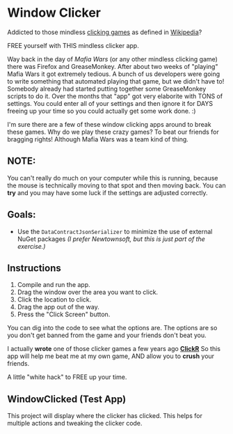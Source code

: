 # Window Clicker

Addicted to those mindless [clicking games](https://www.crazygames.com/game/clicker-heroes) as defined in [Wikipedia](https://en.wikipedia.org/wiki/Incremental_game)?

FREE yourself with THIS mindless clicker app.

Way back in the day of *Mafia Wars* (or any other mindless clicking game) there was Firefox and GreaseMonkey.
After about two weeks of "playing" Mafia Wars it got extremely tedious.
A bunch of us developers were going to write something that automated playing that game, but we didn't have to!
Somebody already had started putting together some GreaseMonkey scripts to do it.
Over the months that "app" got very elaborite with TONS of settings.
You could enter all of your settings and then ignore it for DAYS freeing up your time so you could actually get some work done. :)

I'm sure there are a few of these window clicking apps around to break these games.
Why do we play these crazy games? 
To beat our friends for bragging rights!
Although Mafia Wars was a team kind of thing.

## NOTE:
You can't really do much on your computer while this is running, because the mouse is technically moving to that spot and then moving back.
You can **try** and you may have some luck if the settings are adjusted correctly.

## Goals:

* Use the `DataContractJsonSerializer` to minimize the use of external NuGet packages
*(I prefer Newtownsoft, but this is just part of the exercise.)*

## Instructions

1. Compile and run the app.
2. Drag the window over the area you want to click.
3. Click the location to click.
4. Drag the app out of the way.
5. Press the "Click Screen" button.

You can dig into the code to see what the options are.
The options are so you don't get banned from the game and your friends don't beat you.

I actually **wrote** one of those clicker games a few years ago **[ClickR](https://github.com/SpilledMilkCOM/ClickR)**
So this app will help me beat me at my own game, AND allow you to **crush** your friends.

A little "white hack" to FREE up your time.

## WindowClicked  (Test App)
This project will display where the clicker has clicked.  This helps for multiple actions and tweaking the clicker code.